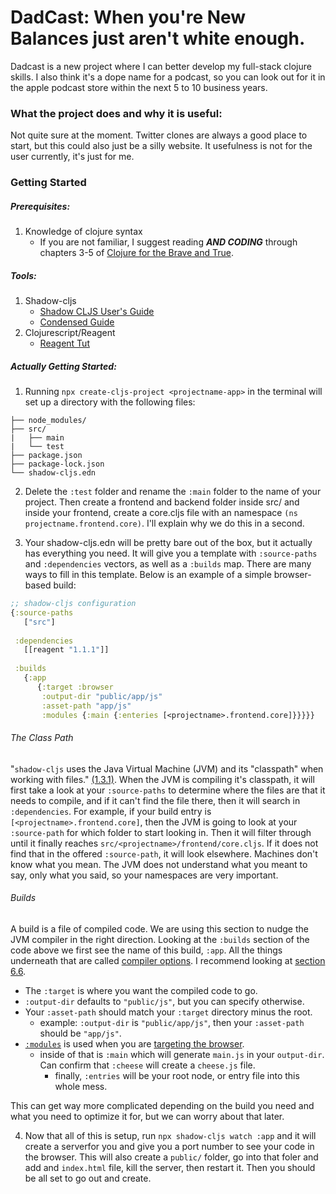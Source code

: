 # DadCast: When you're New Balances just aren't white enough.

Dadcast is a new project where I can better develop my full-stack clojure skills. I also think it's a dope name for a podcast, so you can look out for it in the apple podcast store within the next 5 to 10 business years.

### What the project does and why it is useful: 

Not quite sure at the moment. Twitter clones are always a good place to start, but this could also just be a silly website. It usefulness is not for the user currently, it's just for me.

### Getting Started

##### Prerequisites: 
1. Knowledge of clojure syntax
   - If you are not familiar, I suggest reading **_AND CODING_** through chapters 3-5 of 
     [Clojure for the Brave and True](https://www.braveclojure.com/do-things/).

##### Tools:
1. Shadow-cljs
   - [Shadow CLJS User's Guide](https://shadow-cljs.github.io/docs/UsersGuide.html#_deps_edn_tools_deps) 
   - [Condensed Guide](https://github.com/thheller/shadow-cljs)
2. Clojurescript/Reagent 
   - [Reagent Tut](https://reagent-project.github.io/)

   
##### Actually Getting Started:

1. Running `npx create-cljs-project <projectname-app>` in the terminal will set up a directory with the following files:
```
├── node_modules/
├── src/
|   ├── main
|   └── test
├── package.json
├── package-lock.json
└── shadow-cljs.edn
```

2. Delete the `:test` folder and rename the `:main` folder to the name of your project. Then create a frontend and backend folder inside src/<projectname> and inside your frontend, create a core.cljs file with an namespace `(ns projectname.frontend.core)`. I'll explain why we do this in a second.
   
3. Your shadow-cljs.edn will be pretty bare out of the box, but it actually has everything you need. It will give you a template with `:source-paths` and `:dependencies` vectors, as well as a `:builds` map. There are many ways to fill in this template. Below is an example of a simple browser-based build: 
```clojure
;; shadow-cljs configuration
{:source-paths
   ["src"]
   
 :dependencies
   [[reagent "1.1.1"]]
   
 :builds
   {:app 
      {:target :browser
       :output-dir "public/app/js"
       :asset-path "app/js"
       :modules {:main {:enteries [<projectname>.frontend.core]}}}}}
   ```

###### The Class Path
"`shadow-cljs` uses the Java Virtual Machine (JVM) and its "classpath" when working with files." [(1.3.1)](https://shadow-cljs.github.io/docs/UsersGuide.html#_the_classpath). When the JVM is compiling it's classpath, it will first take a look at your `:source-paths` to determine where the files are that it needs to compile, and if it can't find the file there, then it will search in `:dependencies`. For example, if your build entry is `[<projectname>.frontend.core]`, then the JVM is going to look at your `:source-path` for which folder to start looking in. Then it will filter through until it finally reaches `src/<projectname>/frontend/core.cljs`. If it does not find that in the offered `:source-path`, it will look elsewhere.
Machines don't know what you mean. The JVM does not understand what you meant to say, only what you said, so your namespaces are very important.
   
###### Builds
A build is a file of compiled code. We are using this section to nudge the JVM compiler in the right direction. 
Looking at the `:builds` section of the code above we first see the name of this build, `:app`. All the things underneath that are called [compiler options](https://clojurescript.org/reference/compiler-options). I recommend looking at [section 6.6](https://shadow-cljs.github.io/docs/UsersGuide.html#compiler-options). 

- The `:target` is where you want the compiled code to go. 
- `:output-dir` defaults to `"public/js"`, but you can specify otherwise. 
- Your `:asset-path` should match your `:target` directory minus the root. 
  - example: `:output-dir`  is `"public/app/js"`, then your `:asset-path` should be `"app/js"`.
- [`:modules`](https://shadow-cljs.github.io/docs/UsersGuide.html#_modules) is used when you are [targeting the browser](https://shadow-cljs.github.io/docs/UsersGuide.html#target-browser). 
  - inside of that is `:main` which will generate `main.js` in your `output-dir`. Can confirm that `:cheese` will create a `cheese.js` file. 
    - finally, `:entries` will be your root node, or entry file into this whole mess. 

This can get way more complicated depending on the build you need and what you need to optimize it for, but we can worry about that later. 

   4. Now that all of this is setup, run `npx shadow-cljs watch :app` and it will create a serverfor you and give you a port number to see your code in the browser. This will also create a `public/` folder, go into that foler and add and `index.html` file, kill the server, then restart it. Then you should be all set to go out and create. 
